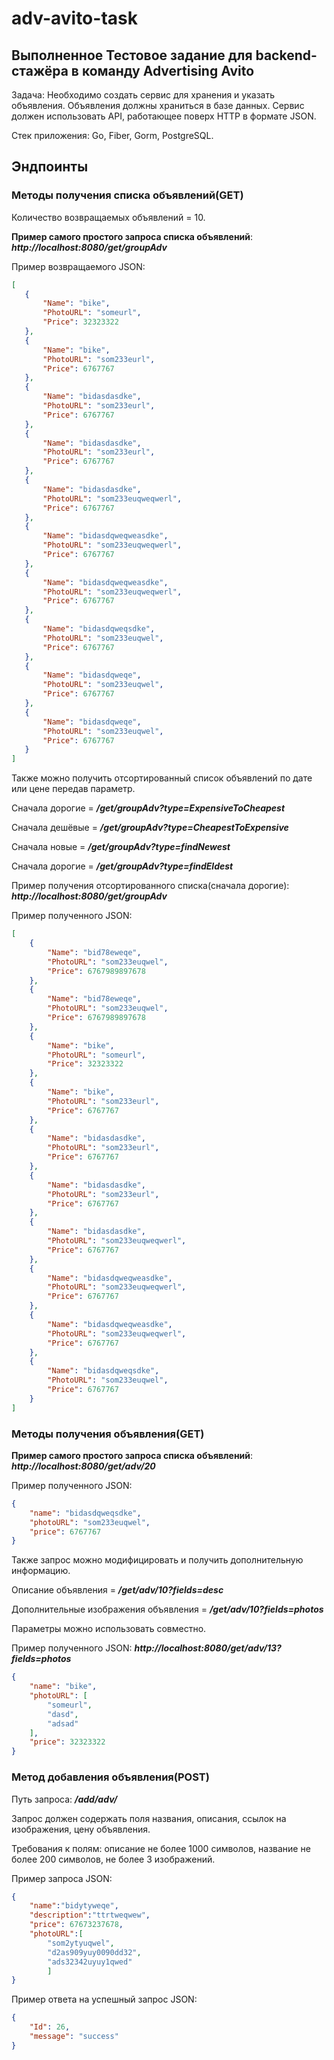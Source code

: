 # adv-avito-task

## Выполненное Тестовое задание для backend-стажёра в команду Advertising Avito

Задача: Необходимо создать сервис для хранения и указать объявления. Объявления должны храниться в базе данных. Сервис должен использовать API, работающее поверх HTTP в формате JSON.

Стек приложения: Go, Fiber, Gorm, PostgreSQL. 

## Эндпоинты


### Методы получения списка объявлений(GET)
Количество возвращаемых объявлений = 10. 

__Пример самого простого запроса списка объявлений__: ___http://localhost:8080/get/groupAdv___

Пример возвращаемого JSON:
 ```json
[
    {
        "Name": "bike",
        "PhotoURL": "someurl",
        "Price": 32323322
    },
    {
        "Name": "bike",
        "PhotoURL": "som233eurl",
        "Price": 6767767
    },
    {
        "Name": "bidasdasdke",
        "PhotoURL": "som233eurl",
        "Price": 6767767
    },
    {
        "Name": "bidasdasdke",
        "PhotoURL": "som233eurl",
        "Price": 6767767
    },
    {
        "Name": "bidasdasdke",
        "PhotoURL": "som233euqweqwerl",
        "Price": 6767767
    },
    {
        "Name": "bidasdqweqweasdke",
        "PhotoURL": "som233euqweqwerl",
        "Price": 6767767
    },
    {
        "Name": "bidasdqweqweasdke",
        "PhotoURL": "som233euqweqwerl",
        "Price": 6767767
    },
    {
        "Name": "bidasdqweqsdke",
        "PhotoURL": "som233euqwel",
        "Price": 6767767
    },
    {
        "Name": "bidasdqweqe",
        "PhotoURL": "som233euqwel",
        "Price": 6767767
    },
    {
        "Name": "bidasdqweqe",
        "PhotoURL": "som233euqwel",
        "Price": 6767767
    }
]
```

Также можно получить отсортированный список объявлений по дате или цене передав параметр.





Сначала дорогие = ___/get/groupAdv?type=ExpensiveToCheapest___

Сначала дешёвые = ___/get/groupAdv?type=CheapestToExpensive___

Сначала новые   = ___/get/groupAdv?type=findNewest___

Сначала дорогие = ___/get/groupAdv?type=findEldest___





Пример получения отсортированного списка(сначала дорогие): ___http://localhost:8080/get/groupAdv___

Пример полученного JSON:
```json
[
    {
        "Name": "bid78eweqe",
        "PhotoURL": "som233euqwel",
        "Price": 6767989897678
    },
    {
        "Name": "bid78eweqe",
        "PhotoURL": "som233euqwel",
        "Price": 6767989897678
    },
    {
        "Name": "bike",
        "PhotoURL": "someurl",
        "Price": 32323322
    },
    {
        "Name": "bike",
        "PhotoURL": "som233eurl",
        "Price": 6767767
    },
    {
        "Name": "bidasdasdke",
        "PhotoURL": "som233eurl",
        "Price": 6767767
    },
    {
        "Name": "bidasdasdke",
        "PhotoURL": "som233eurl",
        "Price": 6767767
    },
    {
        "Name": "bidasdasdke",
        "PhotoURL": "som233euqweqwerl",
        "Price": 6767767
    },
    {
        "Name": "bidasdqweqweasdke",
        "PhotoURL": "som233euqweqwerl",
        "Price": 6767767
    },
    {
        "Name": "bidasdqweqweasdke",
        "PhotoURL": "som233euqweqwerl",
        "Price": 6767767
    },
    {
        "Name": "bidasdqweqsdke",
        "PhotoURL": "som233euqwel",
        "Price": 6767767
    }
]
```
### Методы получения объявления(GET)

__Пример самого простого запроса списка объявлений__: ___http://localhost:8080/get/adv/20___

Пример полученного JSON:
```json
{
    "name": "bidasdqweqsdke",
    "photoURL": "som233euqwel",
    "price": 6767767
}
```

Также запрос можно модифицировать и получить дополнительную информацию.


Описание объявления = ___/get/adv/10?fields=desc___

Дополнительные изображения объявления = ___/get/adv/10?fields=photos___


Параметры можно использовать совместно.


Пример полученного JSON: ___http://localhost:8080/get/adv/13?fields=photos___

```json
{
    "name": "bike",
    "photoURL": [
        "someurl",
        "dasd",
        "adsad"
    ],
    "price": 32323322
}
```
### Метод добавления объявления(POST)

Путь запроса: ___/add/adv/___

Запрос должен содержать поля названия, описания, ссылок на изображения, цену объявления.

Требования к полям: описание не более 1000 символов, название не более 200 символов, не более 3 изображений.

Пример запроса JSON:

```json
{
    "name":"bidytyweqe",
    "description":"ttrtweqwew",
    "price": 67673237678,
    "photoURL":[
        "som2ytyuqwel",
        "d2as909yuy0090dd32", 
        "ads32342uyuy1qwed"
        ]
}
```

Пример ответа на успешный запрос JSON:

```json
{
    "Id": 26,
    "message": "success"
}
```






